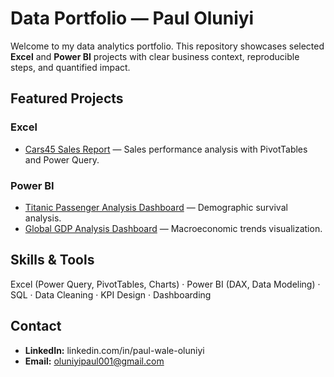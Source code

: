 # Data Portfolio — Paul Oluniyi

Welcome to my data analytics portfolio. This repository showcases selected **Excel** and **Power BI** projects with clear business context, reproducible steps, and quantified impact.

## Featured Projects
### Excel
- [Cars45 Sales Report](Excel/Cars45-Sales-Report/README.md) — Sales performance analysis with PivotTables and Power Query.

### Power BI
- [Titanic Passenger Analysis Dashboard](PowerBI/Titanic-Dashboard/README.md) — Demographic survival analysis.
- [Global GDP Analysis Dashboard](PowerBI/GDP-Dashboard/README.md) — Macroeconomic trends visualization.

## Skills & Tools
Excel (Power Query, PivotTables, Charts) · Power BI (DAX, Data Modeling) · SQL · Data Cleaning · KPI Design · Dashboarding

## Contact
- **LinkedIn:** linkedin.com/in/paul-wale-oluniyi
- **Email:** oluniyipaul001@gmail.com
